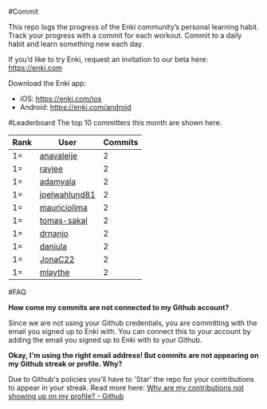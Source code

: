 #Commit

This repo logs the progress of the Enki community’s personal learning habit. Track your progress with a commit for each workout. Commit to a daily habit and learn something new each day.

If you’d like to try Enki, request an invitation to our beta here: https://enki.com

Download the Enki app: 
 - iOS: https://enki.com/ios
 - Android: https://enki.com/android

#Leaderboard
The top 10 committers this month are shown here.

| Rank | User | Commits |
|------|------|---------|
|1=|[anavaleije](https://github.com/anavaleije)|2|
|1=|[rayjee](https://github.com/rayjee)|2|
|1=|[adamyala](https://github.com/adamyala)|2|
|1=|[joelwahlund81](https://github.com/joelwahlund81)|2|
|1=|[mauriciolima](https://github.com/mauriciolima)|2|
|1=|[tomas-sakal](https://github.com/tomas-sakal)|2|
|1=|[drnanjo](https://github.com/drnanjo)|2|
|1=|[daniula](https://github.com/daniula)|2|
|1=|[JonaC22](https://github.com/JonaC22)|2|
|1=|[mlaythe](https://github.com/mlaythe)|2|

#FAQ

**How come my commits are not connected to my Github account?**

Since we are not using your Github credentials, you are committing with the email you signed up to Enki with. You can connect this to your account by adding the email you signed up to Enki with to your Github.

**Okay, I'm using the right email address! But commits are not appearing on my Github streak or profile. Why?**

Due to Github's policies you'll have to 'Star' the repo for your contributions to appear in your streak. Read more here: [Why are my contributions not showing up on my profile? - Github](https://help.github.com/articles/why-are-my-contributions-not-showing-up-on-my-profile/)
